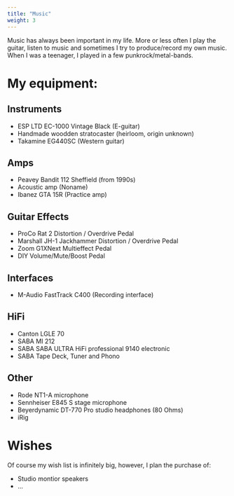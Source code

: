 ```yaml
---
title: "Music"
weight: 3
---
```


Music has always been important in my life. More or less often I play the guitar, listen to music and sometimes I try to produce/record my own music.
When I was a teenager, I played in a few punkrock/metal-bands.

# My equipment:

## Instruments

* ESP LTD EC-1000 Vintage Black (E-guitar)
* Handmade woodden stratocaster (heirloom, origin unknown)
* Takamine EG440SC (Western guitar)

## Amps

* Peavey Bandit 112 Sheffield (from 1990s)
* Acoustic amp (Noname)
* Ibanez GTA 15R (Practice amp)

## Guitar Effects

* ProCo Rat 2 Distortion / Overdrive Pedal
* Marshall JH-1 Jackhammer Distortion / Overdrive Pedal
* Zoom G1XNext Multieffect Pedal
* DIY Volume/Mute/Boost Pedal

## Interfaces

* M-Audio FastTrack C400 (Recording interface)

## HiFi

* Canton LGLE 70
* SABA MI 212
* SABA SABA ULTRA HiFi professional 9140 electronic
* SABA Tape Deck, Tuner and Phono

## Other

* Rode NT1-A microphone
* Sennheiser E845 S stage microphone
* Beyerdynamic DT-770 Pro studio headphones (80 Ohms)
* iRig

# Wishes

Of course my wish list is infinitely big, however, I plan the purchase of:

* Studio montior speakers
* ...
